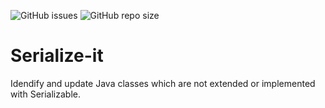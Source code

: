 ![GitHub issues](https://img.shields.io/github/issues/danilogit/serialize-it.svg?style=plastic)
![GitHub repo size](https://img.shields.io/github/repo-size/danilogit/serialize-it.svg)
# Serialize-it

Idendify and update Java classes which are not extended or implemented with Serializable.
